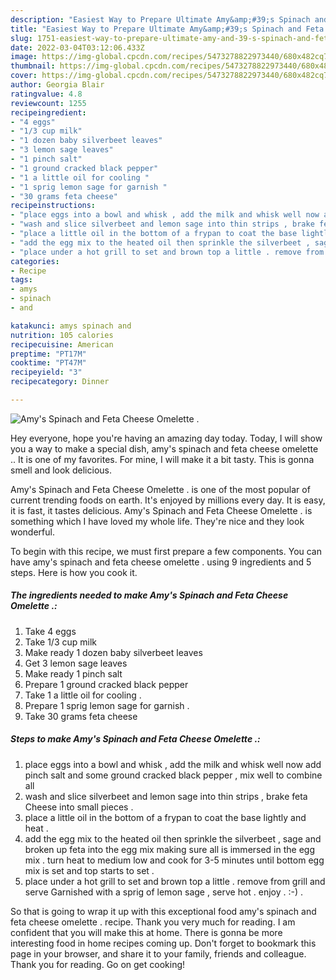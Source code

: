 ```yaml
---
description: "Easiest Way to Prepare Ultimate Amy&amp;#39;s Spinach and Feta Cheese Omelette ."
title: "Easiest Way to Prepare Ultimate Amy&amp;#39;s Spinach and Feta Cheese Omelette ."
slug: 1751-easiest-way-to-prepare-ultimate-amy-and-39-s-spinach-and-feta-cheese-omelette
date: 2022-03-04T03:12:06.433Z
image: https://img-global.cpcdn.com/recipes/5473278822973440/680x482cq70/amys-spinach-and-feta-cheese-omelette-recipe-main-photo.jpg
thumbnail: https://img-global.cpcdn.com/recipes/5473278822973440/680x482cq70/amys-spinach-and-feta-cheese-omelette-recipe-main-photo.jpg
cover: https://img-global.cpcdn.com/recipes/5473278822973440/680x482cq70/amys-spinach-and-feta-cheese-omelette-recipe-main-photo.jpg
author: Georgia Blair
ratingvalue: 4.8
reviewcount: 1255
recipeingredient:
- "4 eggs"
- "1/3 cup milk"
- "1 dozen baby silverbeet leaves"
- "3 lemon sage leaves"
- "1 pinch salt"
- "1 ground cracked black pepper"
- "1 a little oil for cooling "
- "1 sprig lemon sage for garnish "
- "30 grams feta cheese"
recipeinstructions:
- "place eggs into a bowl and whisk , add the milk and whisk well now add pinch salt and some ground cracked black pepper , mix well to combine all"
- "wash and slice silverbeet and lemon sage into thin strips , brake feta Cheese into small pieces ."
- "place a little oil in the bottom of a frypan to coat the base lightly and heat ."
- "add the egg mix to the heated oil then sprinkle the silverbeet , sage and broken up feta into the egg mix making sure all is immersed in the egg mix . turn heat to medium low and cook for 3-5 minutes until bottom egg mix is set and top starts to set ."
- "place under a hot grill to set and brown top a little . remove from grill and serve Garnished with a sprig of lemon sage , serve hot . enjoy . :-) ."
categories:
- Recipe
tags:
- amys
- spinach
- and

katakunci: amys spinach and 
nutrition: 105 calories
recipecuisine: American
preptime: "PT17M"
cooktime: "PT47M"
recipeyield: "3"
recipecategory: Dinner

---
```



![Amy&#39;s Spinach and Feta Cheese Omelette .](https://img-global.cpcdn.com/recipes/5473278822973440/680x482cq70/amys-spinach-and-feta-cheese-omelette-recipe-main-photo.jpg)

Hey everyone, hope you're having an amazing day today. Today, I will show you a way to make a special dish, amy&#39;s spinach and feta cheese omelette .. It is one of my favorites. For mine, I will make it a bit tasty. This is gonna smell and look delicious.

Amy&#39;s Spinach and Feta Cheese Omelette . is one of the most popular of current trending foods on earth. It's enjoyed by millions every day. It is easy, it is fast, it tastes delicious. Amy&#39;s Spinach and Feta Cheese Omelette . is something which I have loved my whole life. They're nice and they look wonderful.




To begin with this recipe, we must first prepare a few components. You can have amy&#39;s spinach and feta cheese omelette . using 9 ingredients and 5 steps. Here is how you cook it.

<!--inarticleads1-->

##### The ingredients needed to make Amy&#39;s Spinach and Feta Cheese Omelette .:

1. Take 4 eggs
1. Take 1/3 cup milk
1. Make ready 1 dozen baby silverbeet leaves
1. Get 3 lemon sage leaves
1. Make ready 1 pinch salt
1. Prepare 1 ground cracked black pepper
1. Take 1 a little oil for cooling .
1. Prepare 1 sprig lemon sage for garnish .
1. Take 30 grams feta cheese




<!--inarticleads2-->

##### Steps to make Amy&#39;s Spinach and Feta Cheese Omelette .:

1. place eggs into a bowl and whisk , add the milk and whisk well now add pinch salt and some ground cracked black pepper , mix well to combine all
1. wash and slice silverbeet and lemon sage into thin strips , brake feta Cheese into small pieces .
1. place a little oil in the bottom of a frypan to coat the base lightly and heat .
1. add the egg mix to the heated oil then sprinkle the silverbeet , sage and broken up feta into the egg mix making sure all is immersed in the egg mix . turn heat to medium low and cook for 3-5 minutes until bottom egg mix is set and top starts to set .
1. place under a hot grill to set and brown top a little . remove from grill and serve Garnished with a sprig of lemon sage , serve hot . enjoy . :-) .




So that is going to wrap it up with this exceptional food amy&#39;s spinach and feta cheese omelette . recipe. Thank you very much for reading. I am confident that you will make this at home. There is gonna be more interesting food in home recipes coming up. Don't forget to bookmark this page in your browser, and share it to your family, friends and colleague. Thank you for reading. Go on get cooking!
